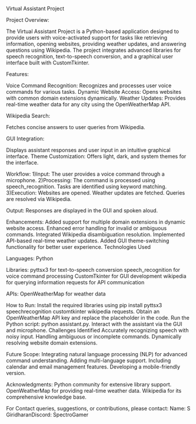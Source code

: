 Virtual Assistant Project

Project Overview:

The Virtual Assistant Project is a Python-based application designed to provide users with voice-activated support for tasks like retrieving information, opening websites, providing weather updates, and answering questions using Wikipedia. 
The project integrates advanced libraries for speech recognition, text-to-speech conversion, and a graphical user interface built with CustomTkinter.

Features:

  Voice Command Recognition: Recognizes and processes user voice commands for various tasks.
  Dynamic Website Access: Opens websites with common domain extensions dynamically.
  Weather Updates: Provides real-time weather data for any city using the OpenWeatherMap API.
  
Wikipedia Search: 

  Fetches concise answers to user queries from Wikipedia.
  
GUI Integration: 

  Displays assistant responses and user input in an intuitive graphical interface.
  Theme Customization: Offers light, dark, and system themes for the interface.
  
Workflow:
    1)Input:
      The user provides a voice command through a microphone.
    2)Processing:
      The command is processed using speech_recognition.
      Tasks are identified using keyword matching.  
    3)Execution:
      Websites are opened.
      Weather updates are fetched.
      Queries are resolved via Wikipedia.
      
Output: 
  Responses are displayed in the GUI and spoken aloud.
  
Enhancements:
Added support for multiple domain extensions in dynamic website access.
Enhanced error handling for invalid or ambiguous commands.
Integrated Wikipedia disambiguation resolution.
Implemented API-based real-time weather updates.
Added GUI theme-switching functionality for better user experience.
Technologies Used

Languages:
  Python
  
Libraries:
  pyttsx3 for text-to-speech conversion
  speech_recognition for voice command processing
  CustomTkinter for GUI development
  wikipedia for querying information
  requests for API communication
  
APIs:
  OpenWeatherMap for weather data
  
How to Run:
  Install the required libraries using pip install pyttsx3 speechrecognition customtkinter wikipedia requests.
  Obtain an OpenWeatherMap API key and replace the placeholder in the code.
  Run the Python script: python assistant.py.
  Interact with the assistant via the GUI and microphone.
  Challenges Identified
  Accurately recognizing speech with noisy input.
  Handling ambiguous or incomplete commands.
  Dynamically resolving website domain extensions.
  
Future Scope:
  Integrating natural language processing (NLP) for advanced command understanding.
  Adding multi-language support.
  Including calendar and email management features.
  Developing a mobile-friendly version.
  
Acknowledgments:
  Python community for extensive library support.
  OpenWeatherMap for providing real-time weather data.
  Wikipedia for its comprehensive knowledge base.
  
For Contact queries, suggestions, or contributions, please contact:
Name: S GiridharanDiscord: SpectroGamer
